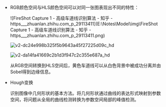 * RGB颜色空间与HLS颜色空间可以对同一张图表现出不同的特性：

  ![FireShot Capture 1 - 高级车道线识别算法 - 知乎 - https___zhuanlan.zhihu.com_p_29113411](E:\Notes\Model\img\FireShot Capture 1 - 高级车道线识别算法 - 知乎 - https___zhuanlan.zhihu.com_p_29113411.png)

  ![v2-dc24e998b325f5b9643a45f27225d09c_hd](E:\Notes\Model\img\v2-dc24e998b325f5b9643a45f27225d09c_hd.jpg)

  ![v2-da14fa41669c2b1d3f947c2c355e687a_hd](E:\Notes\Model\img\v2-da14fa41669c2b1d3f947c2c355e687a_hd.jpg)

  从RGB空间转换到HLS空间后，黄色车道线可以从白色背景中被成功分离并由Sobel得到边缘信息。

* Hough变换

  识别图像中几何形状的基本方法。将几何形状通过曲线的表达形式映射到参数空间，将问题从全局的曲线检测转换为参数空间局部的峰值检测。